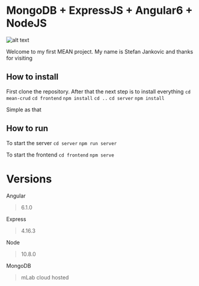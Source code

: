 # MongoDB + ExpressJS + Angular6 + NodeJS

![alt text](https://image.ibb.co/eayPJ9/Screenshot_1.png)

Welcome to my first MEAN project.
My name is Stefan Jankovic and thanks for visiting

## How to install

First clone the repository.
After that the next step is to install everything
`cd mean-crud`
`cd frontend`
`npm install`
`cd ..`
`cd server`
`npm install`

Simple as that

## How to run
To start the server
`cd server`
`npm run server`

To start the frontend
`cd frontend`
`npm serve`

# Versions

Angular
   
>6.1.0     

Express
>4.16.3

Node
>10.8.0

MongoDB
>mLab cloud hosted
